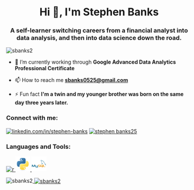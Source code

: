 <h1 align="center">Hi 👋, I'm Stephen Banks</h1>
<h3 align="center">A self-learner switching careers from a financial analyst into data analysis, and then into data science down the road.</h3>

<p align="left"> <img src="https://komarev.com/ghpvc/?username=sbanks2&label=Profile%20views&color=0e75b6&style=flat" alt="sbanks2" /> </p>

- 🌱 I’m currently working through **Google Advanced Data Analytics Professional Certificate**

- 📫 How to reach me **sbanks0525@gmail.com**

- ⚡ Fun fact **I'm a twin and my younger brother was born on the same day three years later.**

<h3 align="left">Connect with me:</h3>
<p align="left">
<a href="https://linkedin.com/in/linkedin.com/in/stephen-banks" target="blank"><img align="center" src="https://raw.githubusercontent.com/rahuldkjain/github-profile-readme-generator/master/src/images/icons/Social/linked-in-alt.svg" alt="linkedin.com/in/stephen-banks" height="30" width="40" /></a>
<a href="https://kaggle.com/stephen banks25" target="blank"><img align="center" src="https://raw.githubusercontent.com/rahuldkjain/github-profile-readme-generator/master/src/images/icons/Social/kaggle.svg" alt="stephen banks25" height="30" width="40" /></a>
</p>

<h3 align="left">Languages and Tools:</h3>
<p align="left"> <a href="https://www.r-project.org" target="_blank" rel="noreferrer"> <img src= "https://cdn.jsdelivr.net/gh/devicons/devicon/icons/r/r-original.svg" alt="r" width="40" height="40"/> </a>
  <a href="https://www.python.org" target="_blank" rel="noreferrer"> <img src="https://raw.githubusercontent.com/devicons/devicon/master/icons/python/python-original.svg" alt="python" width="40" height="40"/> </a>
  <a href="https://www.mysql.com/" target="_blank" rel="noreferrer"> <img src="https://raw.githubusercontent.com/devicons/devicon/master/icons/mysql/mysql-original-wordmark.svg" alt="mysql" width="40" height="40"/>
   </p>

<p><img align="left" src="https://github-readme-stats.vercel.app/api/top-langs?username=sbanks2&show_icons=true&locale=en&layout=compact" alt="sbanks2" /></p>

<p>&nbsp;<img align="center" src="https://github-readme-stats.vercel.app/api?username=sbanks2&show_icons=true&locale=en" alt="sbanks2" /></p>
